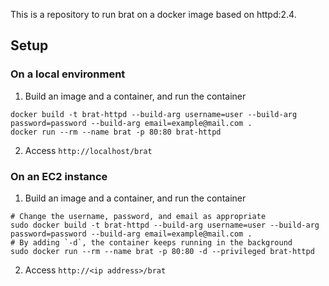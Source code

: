 This is a repository to run brat on a docker image based on httpd:2.4.

## Setup

### On a local environment

1. Build an image and a container, and run the container
```
docker build -t brat-httpd --build-arg username=user --build-arg password=password --build-arg email=example@mail.com .
docker run --rm --name brat -p 80:80 brat-httpd
```

2. Access `http://localhost/brat`

### On an EC2 instance

1. Build an image and a container, and run the container
```
# Change the username, password, and email as appropriate
sudo docker build -t brat-httpd --build-arg username=user --build-arg password=password --build-arg email=example@mail.com .
# By adding `-d`, the container keeps running in the background
sudo docker run --rm --name brat -p 80:80 -d --privileged brat-httpd
```

2. Access `http://<ip address>/brat`
